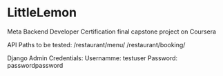 # LittleLemon
Meta Backend Developer Certification final capstone project on Coursera

API Paths to be tested:
/restaurant/menu/
/restaurant/booking/

Django Admin Credentials:
Usernamme: testuser
Password: passwordpassword